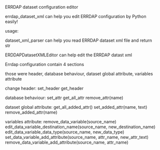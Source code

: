 ERRDAP dataset configuration editor

errdap_dataset_xml can help you edit ERRDAP configuration by Python easily!

usage:

dataset_xml_parser  can help you read ERRDAP dataset xml file and return str

ERDDAPDatasetXMLEditor can help edit the ERRDAP datast xml

Errdap configuration contain 4 sections

those were header, database behaviour, dataset global attribute, variables attribute

change header:
set_header
get_header

database behaviour:
set_attr
get_all_attr
remove_attr(name)

dataset global attribute:
get_all_added_attr()
set_added_attr(name, text)
remove_added_attr(name)

variables attribute:
remove_data_variable(source_name)
edit_data_variable_destination_name(source_name, new_destination_name)
edit_data_variable_data_type(source_name, new_data_type)
set_data_variable_add_attribute(source_name, attr_name, new_attr_text)
remove_data_variable_add_attribute(source_name, attr_name)